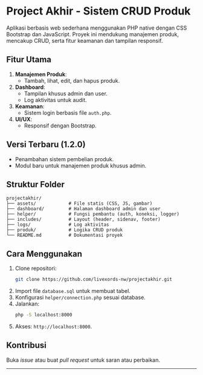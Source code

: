 # **Project Akhir - Sistem CRUD Produk**  
Aplikasi berbasis web sederhana menggunakan PHP native dengan CSS Bootstrap dan JavaScript. Proyek ini mendukung manajemen produk, mencakup CRUD, serta fitur keamanan dan tampilan responsif.  

## **Fitur Utama**  
1. **Manajemen Produk**:  
   - Tambah, lihat, edit, dan hapus produk.  
2. **Dashboard**:  
   - Tampilan khusus admin dan user.  
   - Log aktivitas untuk audit.  
3. **Keamanan**:  
   - Sistem login berbasis file `auth.php`.  
4. **UI/UX**:  
   - Responsif dengan Bootstrap.  

## **Versi Terbaru (1.2.0)**  
- Penambahan sistem pembelian produk.  
- Modul baru untuk manajemen produk khusus admin.  

## **Struktur Folder**  
```plaintext
projectakhir/
├── assets/            # File statis (CSS, JS, gambar)
├── dashboard/         # Halaman dashboard admin dan user
├── helper/            # Fungsi pembantu (auth, koneksi, logger)
├── includes/          # Layout (header, sidenav, footer)
├── logs/              # Log aktivitas
├── produk/            # Logika CRUD produk
└── README.md          # Dokumentasi proyek
```

## **Cara Menggunakan**  
1. Clone repositori:  
   ```bash
   git clone https://github.com/livexords-nw/projectakhir.git
   ```
2. Import file `database.sql` untuk membuat tabel.  
3. Konfigurasi `helper/connection.php` sesuai database.  
4. Jalankan:  
   ```bash
   php -S localhost:8000
   ```  
5. Akses: `http://localhost:8000`.  

## **Kontribusi**  
Buka *issue* atau buat *pull request* untuk saran atau perbaikan.

--- 
